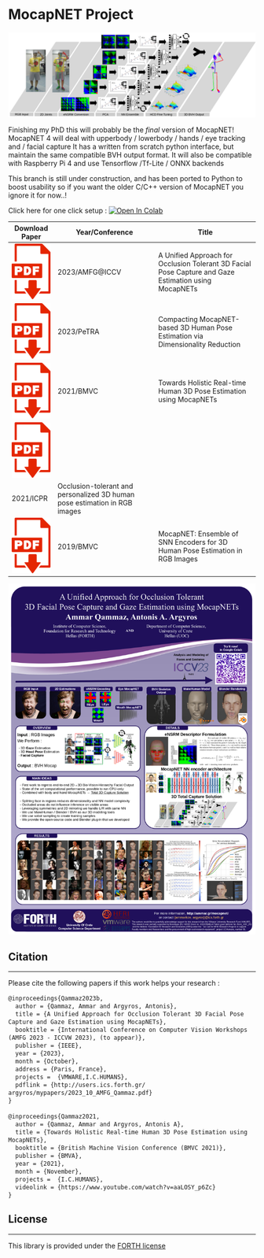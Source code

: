 # MocapNET Project


![MocapNET](https://raw.githubusercontent.com/FORTH-ModelBasedTracker/MocapNET/mnet4/doc/method.png)

Finishing my PhD this will probably be the *final* version of MocapNET!
MocapNET 4 will deal with upperbody / lowerbody / hands / eye tracking and / facial capture
It has a written from scratch python interface, but maintain the same compatible BVH output format.
It will also be compatible with Raspberry Pi 4 and use Tensorflow /Tf-Lite / ONNX backends
  
This branch is still under construction, and has been ported to Python to boost usability
so if you want the older C/C++ version of MocapNET you ignore it for now..!

Click here for one click setup : [![Open In Colab](https://colab.research.google.com/assets/colab-badge.svg)](https://colab.research.google.com/github/FORTH-ModelBasedTracker/MocapNET/blob/mnet4/mocapnet4.ipynb)




| Download Paper | Year/Conference | Title | 
| -------------  | -------------   | ------------- |
| [![A Unified Approach for Occlusion Tolerant 3D Facial Pose Capture and Gaze Estimation using MocapNETs](https://github.com/FORTH-ModelBasedTracker/MocapNET/blob/mnet4/doc/pdf.png?raw=true)](http://users.ics.forth.gr/~argyros/mypapers/2023_10_AMFG_Qammaz.pdf) | 2023/AMFG@ICCV | A Unified Approach for Occlusion Tolerant 3D Facial Pose Capture and Gaze Estimation using MocapNETs | 
| [![Compacting MocapNET-based 3D Human Pose Estimation via Dimensionality Reduction](https://github.com/FORTH-ModelBasedTracker/MocapNET/blob/mnet4/doc/pdf.png?raw=true)](http://users.ics.forth.gr/~argyros/mypapers/2023_07_PETRA_Qammaz.pdf) | 2023/PeTRA | Compacting MocapNET-based 3D Human Pose Estimation via Dimensionality Reduction | 
| [![Towards Holistic Real-time Human 3D Pose Estimation using MocapNETs](https://github.com/FORTH-ModelBasedTracker/MocapNET/blob/mnet4/doc/pdf.png?raw=true)](http://users.ics.forth.gr/~argyros/mypapers/2021_11_BMVC_Qammaz.pdf) | 2021/BMVC | Towards Holistic Real-time Human 3D Pose Estimation using MocapNETs | 
| [![Occlusion-tolerant and personalized 3D human pose estimation in RGB images](https://github.com/FORTH-ModelBasedTracker/MocapNET/blob/mnet4/doc/pdf.png?raw=true)](http://users.ics.forth.gr/~argyros/mypapers/2021_01_ICPR_Qammaz.pdf)
 | 2021/ICPR | Occlusion-tolerant and personalized 3D human pose estimation in RGB images | 
| [![MocapNET: Ensemble of SNN Encoders for 3D Human Pose Estimation in RGB Images](https://github.com/FORTH-ModelBasedTracker/MocapNET/blob/mnet4/doc/pdf.png?raw=true)](http://users.ics.forth.gr/~argyros/mypapers/2019_09_BMVC_mocapnet.pdf) | 2019/BMVC | MocapNET: Ensemble of SNN Encoders for 3D Human Pose Estimation in RGB Images | 












![Our Poster in the Analysis and Modeling of Faces and Gestures Workshop @ ICCV 2023 ](https://github.com/FORTH-ModelBasedTracker/MocapNET/blob/mnet4/doc/ICCV2023_MocapNET4_poster.png?raw=true)







## Citation
------------------------------------------------------------------ 

Please cite the following papers if this work helps your research : 
``` 
@inproceedings{Qammaz2023b,
  author = {Qammaz, Ammar and Argyros, Antonis},
  title = {A Unified Approach for Occlusion Tolerant 3D Facial Pose Capture and Gaze Estimation using MocapNETs},
  booktitle = {International Conference on Computer Vision Workshops (AMFG 2023 - ICCVW 2023), (to appear)},
  publisher = {IEEE},
  year = {2023},
  month = {October},
  address = {Paris, France},
  projects =  {VMWARE,I.C.HUMANS},
  pdflink = {http://users.ics.forth.gr/ argyros/mypapers/2023_10_AMFG_Qammaz.pdf}
}

@inproceedings{Qammaz2021,
  author = {Qammaz, Ammar and Argyros, Antonis A},
  title = {Towards Holistic Real-time Human 3D Pose Estimation using MocapNETs},
  booktitle = {British Machine Vision Conference (BMVC 2021)},
  publisher = {BMVA},
  year = {2021},
  month = {November},
  projects =  {I.C.HUMANS},
  videolink = {https://www.youtube.com/watch?v=aaLOSY_p6Zc}
}
```




## License
------------------------------------------------------------------ 
This library is provided under the [FORTH license](https://github.com/FORTH-ModelBasedTracker/MocapNET/blob/master/license.txt)

